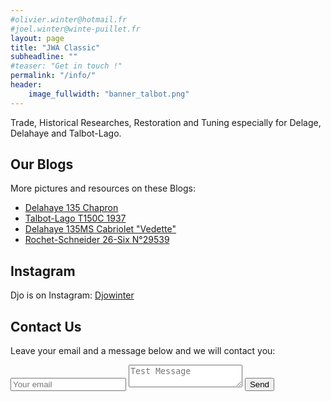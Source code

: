 ```yaml
---
#olivier.winter@hotmail.fr
#joel.winter@winte-puillet.fr
layout: page
title: "JWA Classic"
subheadline: ""
#teaser: "Get in touch !"
permalink: "/info/"
header:
    image_fullwidth: "banner_talbot.png"
---
```

Trade, Historical Researches, Restoration and Tuning especially for Delage, Delahaye and Talbot-Lago.


## Our Blogs
More pictures and resources on these Blogs:
* [Delahaye 135 Chapron](https://delahaye135m801025.blogspot.com/)
* [Talbot-Lago T150C 1937](https://talbotlagott150c.blogspot.com/)
* [Delahaye 135MS Cabriolet "Vedette"](https://delahaye135msvedette.blogspot.com/)
* [Rochet-Schneider 26-Six N°29539](https://rochetschneider26six.blogspot.com/)


## Instagram
Djo is on Instagram:
[Djowinter](https://www.instagram.com/djowinter/)


## Contact Us
Leave your email and a message below and we will contact you:
<form method="POST" action="https://formspree.io/joel.winter@winte-puillet.fr">
  <input type="email" name="email" placeholder="Your email">
  <textarea name="message" placeholder="Test Message"></textarea>
  <button type="submit">Send</button>
</form>
